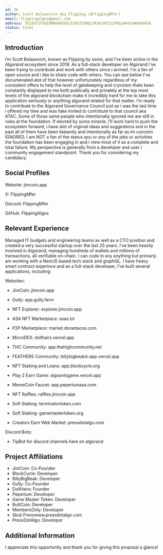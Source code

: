 ```yaml
---
id: 16
author: Scott Bolasevich aka Flipping (@FlippingMfer)
email: flippingalgos@gmail.com
address: 7EISH72TGOIOMBHON3G5LE3HIZYORQL5R3KLKPI22YRGLW44JUW4UDNFGA
status: Final
---
```


## Introduction

I’m Scott Bolasevich, known as Flipping by some, and I’ve been active in the Algorand ecosystem since 2019. As a full-stack developer on Algorand i've been trying to contribute and work with others since i arrived. I'm a fan of open source and i like to share code with others. You can see below I've documenated alot of that however unfortunately regardless of my consistent offers to help the level of gatekeeping and crynoism thats been constantly displayed to me both publically and privately at the top most levels of the algorand blockchain make it incredibly hard for me to take this application seriously or anything algorand related for that matter. I’m ready to contribute to the Algorand Governance Council just as i was the last time i offered my time and was fake invited to contribute to that council aka ATAC. Some of those same people who intentionally ignored me are still in roles at the foundation. 
If elected by some miracle, I’ll work hard to push the ecosystem forward, i have alot of orginial ideas and suggestions and in the past all of them have been blatantly and intentionally as far as im concern IGNORED. I am NOT a fan of the status qou or any of the jobs or activities the foundation has been engaging in and i view most of it as a complete and total failure. My perspective is generally from a developer and user / community engagement standpoint. Thank you for considering my candidacy.

## Social Profiles

Website: jimcoin.app

X: FlippingMfer

Discord: FlippingMfer

GitHub: FlippingAlgos

## Relevant Experience

Managed IT budgets and engineering teams as well as a CTO position and created a very successful startup over the last 25 years. I’ve been heavily involved in Algorand, managing hundreds of wallets and millions of transactions, all verifiable on-chain. I can code in any anything but primarly am working with a NextJS based tech stack and graphQL. I have heavy smart contract experince and as a full-stack developer, I’ve built several applications, including:

Websites:

- JimCoin: jimcoin.app

- Gully: app.gully.farm

- NFT Explorer: explorer.jimcoin.app

- ASA NFT Marketplace: asas.lol

- P2P Marketplace: market.dorastacos.com

- MicroDEX: dollhairs.vercel.app

- THC Community: app.thehighcommunity.net

- FEATHERS Community: billybigbeakd-app.vercel.app

- NFT Staking and Loans: app.blockcycle.org

- Play 2 Earn Game: algoantsgame.vercel.app

- MemeCoin Faucet: app.peperiumasa.com

- NFT Raffles: raffles.jimcoin.app

- Soft Staking: terminatortoken.com

- Soft Staking: gamemastertoken.org

- Creators Earn Web Market: pressdotalgo.com

Discord Bots:

- TipBot for discord channels here on algorand

## Project Affiliations

- JimCoin: Co-Founder
- BlockCycle: Developer
- BillyBigBeak: Developer
- Gully: Co-Founder
- DollHairs: Founder
- Peperium: Developer
- Game Master Token: Developer
- ButtCoin: Developer
- MembersOnly: Developer
- Skuli Frenswww.pressdotalgo.com
- PressDotAlgo: Developer

## Additional Information

I appreciate this opportunity and thank you for giving this proposal a glance!
